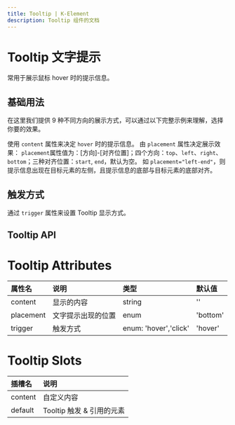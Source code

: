 ```yaml
---
title: Tooltip | K-Element
description: Tooltip 组件的文档
---
```


# Tooltip 文字提示

常用于展示鼠标 hover 时的提示信息。

## 基础用法

在这里我们提供 9 种不同方向的展示方式，可以通过以下完整示例来理解，选择你要的效果。

使用 `content` 属性来决定 `hover` 时的提示信息。 由 `placement` 属性决定展示效果： `placement`属性值为：[方向]-[对齐位置]；四个方向：`top`、`left`、`right`、`bottom`；三种对齐位置：`start`, `end`，默认为空。 如 `placement="left-end"`，则提示信息出现在目标元素的左侧，且提示信息的底部与目标元素的底部对齐。

<preview path="../demo/Tooltip/Basic.vue" title="基础用法" description="Tooltip 文字提示的基础用法"></preview>

## 触发方式

通过 `trigger` 属性来设置 Tooltip 显示方式。

<preview path="../demo/Tooltip/Trigger.vue" title="触发方式" description="Tooltip 文字提示的触发方式"></preview>

## Tooltip API

# Tooltip Attributes

| 属性名    | 说明               | 类型                  | 默认值   |
| :-------- | :----------------- | :-------------------- | :------- |
| content   | 显示的内容         | string                | ''       |
| placement | 文字提示出现的位置 | enum                  | 'bottom' |
| trigger   | 触发方式           | enum: 'hover','click' | 'hover'  |

# Tooltip Slots

| 插槽名  | 说明                      |
| :------ | :------------------------ |
| content | 自定义内容                |
| default | Tooltip 触发 & 引用的元素 |
